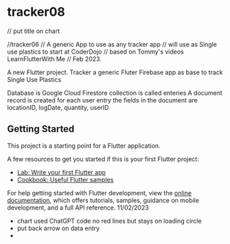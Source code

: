 # tracker08
// put title on chart



//tracker06
// A generic App to use as any tracker app
// will use as Single use plastics to start at CoderDojo
// based on Tommy's videos LearnFlutterWith Me
// Feb 2023.

A new Flutter project. Tracker a generic Fluter Firebase app as base to track Single Use Plastics


Database is Google Cloud Firestore
collection is called enteries
A document record is created for each user entry
the fields in the document are locationID, logDate, quantity, userID


## Getting Started

This project is a starting point for a Flutter application.

A few resources to get you started if this is your first Flutter project:

- [Lab: Write your first Flutter app](https://docs.flutter.dev/get-started/codelab)
- [Cookbook: Useful Flutter samples](https://docs.flutter.dev/cookbook)

For help getting started with Flutter development, view the
[online documentation](https://docs.flutter.dev/), which offers tutorials,
samples, guidance on mobile development, and a full API reference.
11/02/2023
- chart used ChatGPT code no red lines but stays on loading circle
- put back arrow on data entry
- 
